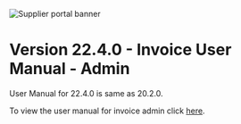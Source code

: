 ![Supplier portal banner](../../../../images/banner-supplier-portal.jpg)

# Version 22.4.0 - Invoice User Manual - Admin

User Manual for 22.4.0 is same as 20.2.0. 

To view the user manual for invoice admin click [here](../20.2.0/usermanual-supplierportal-deliveries-user.md).

